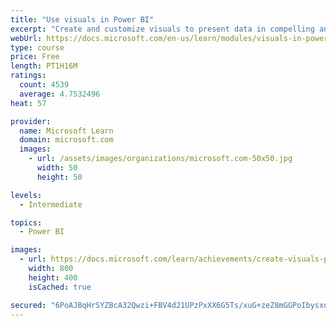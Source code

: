 ```yaml
---
title: "Use visuals in Power BI"
excerpt: "Create and customize visuals to present data in compelling and insightful ways."
webUrl: https://docs.microsoft.com/en-us/learn/modules/visuals-in-power-bi/
type: course
price: Free
length: PT1H16M
ratings:
  count: 4539
  average: 4.7532496
heat: 57

provider:
  name: Microsoft Learn
  domain: microsoft.com
  images:
    - url: /assets/images/organizations/microsoft.com-50x50.jpg
      width: 50
      height: 50

levels:
  - Intermediate

topics:
  - Power BI

images:
  - url: https://docs.microsoft.com/learn/achievements/create-visuals-power-bi-desktop-social.png
    width: 800
    height: 400
    isCached: true

secured: "6PoAJBqHrSYZBcA32Qwzi+FBV4d21UPzPxXX6G5Ts/xuG+zeZ8mGGPoIbysxnLWrfAI8Z6Ezq5D9rw8eS6SDDsoPl53kjo/ZOlkb9n2X7E848dwF76ar5MzKfEHhkk2/tgFBzomqvngtPvuYArxnxH7le7ptOFwrWVlx7Q1yAmym/Zi6d1fdIC4uIfw+k2uEMMpl0KtSyN/3zwL/x037eoLtLKseH6TizTqH1bpJNJ8y14gMC3EHk0M1vfOcwGKBHHnGvkfGbNNCMCIE0NzpRNdhNGXvEmiE1laPYXslZnbckftjFET0b010gKNiGLnSbowMwPoVcLuD4DNAtrIX5QTEyDlY+/K0jQWn3rNdUd8o5VALB/qEzR4eAAKyQOuGLHbDAkCU5+37AtB1uhNw49YfEegpmzHBcfLIdoAkwbw=;PTfXR7CR124pycos4ghlSQ=="
---
```


